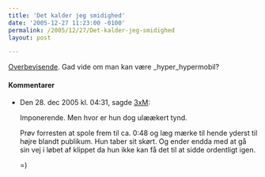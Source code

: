 ```yaml
---
title: 'Det kalder jeg smidighed'
date: '2005-12-27 11:23:00 -0100'
permalink: /2005/12/27/Det-kalder-jeg-smidighed
layout: post

---
```

[Overbevisende](http://www.devilducky.com/media/39096/). Gad vide om man kan være _hyper_hypermobil?
<div class="vintage-comments">
<h4>Kommentarer </h4>
<ul class="vintage-comments-list"><li>
<p class="comment-meta">Den <time pubdate datetime="2005-12-28T16:31:36+01:00">28. dec 2005 kl.  04:31</time>, sagde <a href="http://detfalskested.dk">3xM</a>:</p>
<p>Imponerende. Men hvor er hun dog ulæækert tynd.</p>
<p>Prøv forresten at spole frem til ca. 0:48 og læg mærke til hende yderst til højre blandt publikum. Hun taber sit skørt. Og ender endda med at gå sin vej i løbet af klippet da hun ikke kan få det til at sidde ordentligt igen.</p>
<p>=)</p>
</li>
</ul>
</div>
